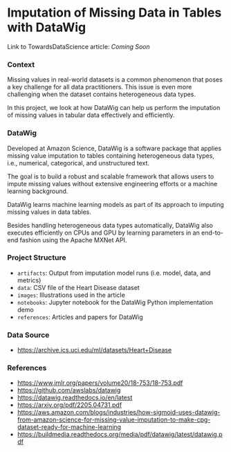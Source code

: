 # Imputation of Missing Data in Tables with DataWig
Link to TowardsDataScience article: *Coming Soon*

### Context
Missing values in real-world datasets is a common phenomenon that poses a key challenge for all data practitioners. This issue is even more challenging when the dataset contains heterogeneous data types.

In this project, we look at how DataWig can help us perform the imputation of missing values in tabular data effectively and efficiently.

### DataWig
Developed at Amazon Science, DataWig is a software package that applies missing value imputation to tables containing heterogeneous data types, i.e., numerical, categorical, and unstructured text.

The goal is to build a robust and scalable framework that allows users to impute missing values without extensive engineering efforts or a machine learning background.

DataWig learns machine learning models as part of its approach to imputing missing values in data tables.

Besides handling heterogeneous data types automatically, DataWig also executes efficiently on CPUs and GPU by learning parameters in an end-to-end fashion using the Apache MXNet API.

### Project Structure
- `artifacts`: Output from imputation model runs (i.e. model, data, and metrics)
- `data`: CSV file of the Heart Disease dataset
- `images`: Illustrations used in the article
- `notebooks`: Jupyter notebook for the DataWig Python implementation demo
- `references`: Articles and papers for DataWig

### Data Source
- https://archive.ics.uci.edu/ml/datasets/Heart+Disease

### References
- https://www.jmlr.org/papers/volume20/18-753/18-753.pdf 
- https://github.com/awslabs/datawig
- https://datawig.readthedocs.io/en/latest
- https://arxiv.org/pdf/2205.04731.pdf 
- https://aws.amazon.com/blogs/industries/how-sigmoid-uses-datawig-from-amazon-science-for-missing-value-imputation-to-make-cpg-dataset-ready-for-machine-learning
- https://buildmedia.readthedocs.org/media/pdf/datawig/latest/datawig.pdf
